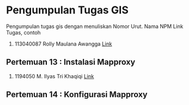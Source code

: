 # Pengumpulan Tugas GIS
Pengumpulan tugas gis dengan menuliskan
Nomor Urut. Nama NPM Link Tugas, contoh
1. 113040087 Rolly Maulana Awangga [Link](https://kampus.awangga.net/)

## Pertemuan 13 : Instalasi Mapproxy
1. 1194050 M. Ilyas Tri Khaqiqi [Link](https://www.youtube.com/watch?v=DoHA4XNV2Uw&t=5s)


## Pertemuan 14 : Konfigurasi Mapproxy
